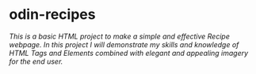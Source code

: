 # odin-recipes

*This is a basic HTML project to make a simple and effective Recipe webpage.
In this project I will demonstrate my skills and knowledge of HTML Tags and Elements combined with elegant and appealing imagery for the end user.*
